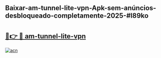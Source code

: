 ## Baixar-am-tunnel-lite-vpn-Apk-sem-anúncios-desbloqueado-completamente-2025-#l89ko

# <h2><a href="https://ainizakaria.my?title=am-tunnel-lite-vpn&ref=20M">🔗👉 🔴 am-tunnel-lite-vpn</a></h2>

[![acn](https://github.com/user-attachments/assets/0f9c940e-d8b0-45ae-aac7-cd30a18b3e1c)](https://ainizakaria.my?title=am-tunnel-lite-vpn&ref=20M)

